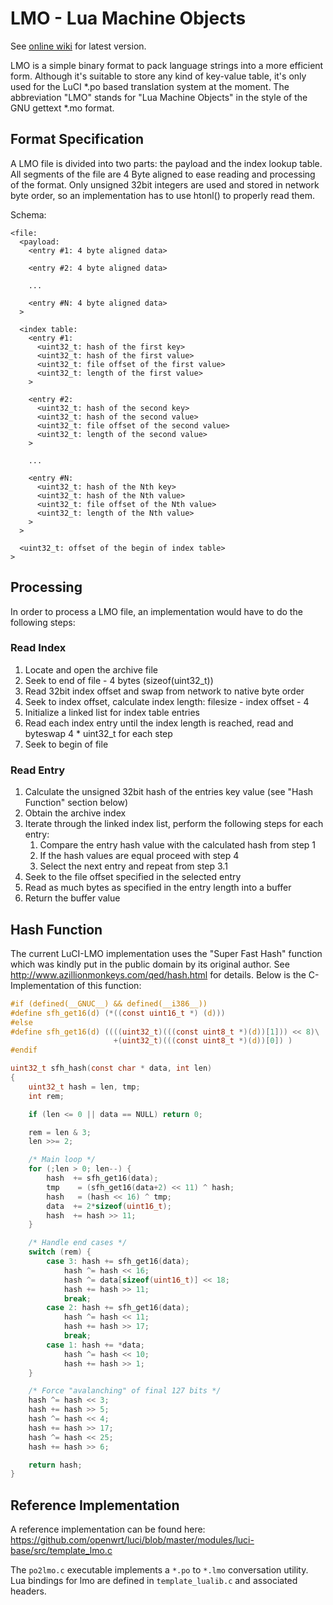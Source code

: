 # LMO - Lua Machine Objects

See [online wiki](https://github.com/openwrt/luci/wiki/LMO) for latest version.

LMO is a simple binary format to pack language strings into a more efficient form.
Although it's suitable to store any kind of key-value table, it's only used for the LuCI \*.po based translation system at the moment.
The abbreviation "LMO" stands for "Lua Machine Objects" in the style of the GNU gettext \*.mo format.

## Format Specification

A LMO file is divided into two parts: the payload and the index lookup table.
All segments of the file are 4 Byte aligned to ease reading and processing of the format.
Only unsigned 32bit integers are used and stored in network byte order, so an implementation has to use htonl() to properly read them.

Schema:
	
	<file:
	  <payload:
	    <entry #1: 4 byte aligned data>
	
	    <entry #2: 4 byte aligned data>
	
	    ...
	
	    <entry #N: 4 byte aligned data>
	  >
	
	  <index table:
	    <entry #1:
	      <uint32_t: hash of the first key>
	      <uint32_t: hash of the first value>
	      <uint32_t: file offset of the first value>
	      <uint32_t: length of the first value>
	    >
	
	    <entry #2:
	      <uint32_t: hash of the second key>
	      <uint32_t: hash of the second value>
	      <uint32_t: file offset of the second value>
	      <uint32_t: length of the second value>
	    >
	
	    ...
	
	    <entry #N:
	      <uint32_t: hash of the Nth key>
	      <uint32_t: hash of the Nth value>
	      <uint32_t: file offset of the Nth value>
	      <uint32_t: length of the Nth value>
	    >
	  >
	
	  <uint32_t: offset of the begin of index table>
	>
	


## Processing

In order to process a LMO file, an implementation would have to do the following steps:

### Read Index

1. Locate and open the archive file
2. Seek to end of file - 4 bytes (sizeof(uint32_t))
3. Read 32bit index offset and swap from network to native byte order
4. Seek to index offset, calculate index length: filesize - index offset - 4
5. Initialize a linked list for index table entries
6. Read each index entry until the index length is reached, read and byteswap 4 * uint32_t for each step
7. Seek to begin of file

### Read Entry

1. Calculate the unsigned 32bit hash of the entries key value (see "Hash Function" section below)
2. Obtain the archive index
3. Iterate through the linked index list, perform the following steps for each entry:
   1. Compare the entry hash value with the calculated hash from step 1
   2. If the hash values are equal proceed with step 4
   3. Select the next entry and repeat from step 3.1
4. Seek to the file offset specified in the selected entry
5. Read as much bytes as specified in the entry length into a buffer
6. Return the buffer value

## Hash Function

The current LuCI-LMO implementation uses the "Super Fast Hash" function which was kindly put in the public domain by its original author. See http://www.azillionmonkeys.com/qed/hash.html for details. Below is the C-Implementation of this function:

```c
#if (defined(__GNUC__) && defined(__i386__))
#define sfh_get16(d) (*((const uint16_t *) (d)))
#else
#define sfh_get16(d) ((((uint32_t)(((const uint8_t *)(d))[1])) << 8)\
					   +(uint32_t)(((const uint8_t *)(d))[0]) )
#endif

uint32_t sfh_hash(const char * data, int len)
{
	uint32_t hash = len, tmp;
	int rem;

	if (len <= 0 || data == NULL) return 0;

	rem = len & 3;
	len >>= 2;

	/* Main loop */
	for (;len > 0; len--) {
		hash  += sfh_get16(data);
		tmp    = (sfh_get16(data+2) << 11) ^ hash;
		hash   = (hash << 16) ^ tmp;
		data  += 2*sizeof(uint16_t);
		hash  += hash >> 11;
	}

	/* Handle end cases */
	switch (rem) {
		case 3: hash += sfh_get16(data);
			hash ^= hash << 16;
			hash ^= data[sizeof(uint16_t)] << 18;
			hash += hash >> 11;
			break;
		case 2: hash += sfh_get16(data);
			hash ^= hash << 11;
			hash += hash >> 17;
			break;
		case 1: hash += *data;
			hash ^= hash << 10;
			hash += hash >> 1;
	}

	/* Force "avalanching" of final 127 bits */
	hash ^= hash << 3;
	hash += hash >> 5;
	hash ^= hash << 4;
	hash += hash >> 17;
	hash ^= hash << 25;
	hash += hash >> 6;

	return hash;
}
```

## Reference Implementation

A reference implementation can be found here:
https://github.com/openwrt/luci/blob/master/modules/luci-base/src/template_lmo.c

The `po2lmo.c` executable implements a `*.po` to `*.lmo` conversation utility.
Lua bindings for lmo are defined in `template_lualib.c` and associated headers.
